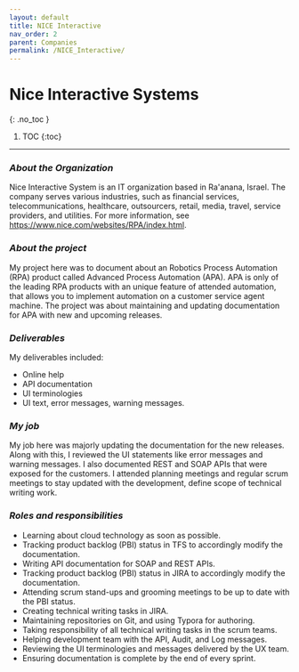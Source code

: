 ```yaml
---
layout: default
title: NICE Interactive
nav_order: 2
parent: Companies
permalink: /NICE_Interactive/
---
```

# Nice Interactive Systems
{: .no_toc }
1. TOC
  {:toc}
---
### ***About the Organization***

Nice Interactive System is an IT organization based in Ra'anana, Israel. The company serves various industries, such as financial services, telecommunications, healthcare, outsourcers, retail, media, travel, service providers, and utilities. For more information, see https://www.nice.com/websites/RPA/index.html.

### ***About the project***

My project here was to document about an Robotics Process Automation (RPA) product called Advanced Process Automation (APA). APA is only of the leading RPA products with an unique feature of attended automation, that allows you to implement automation on a customer service agent machine. The project was about maintaining and updating documentation for APA with new and upcoming releases. 

### ***Deliverables***

My deliverables included:

- Online help
- API documentation
- UI terminologies
- UI text, error messages, warning messages.

### ***My job***

My job here was majorly updating the documentation for the new releases. Along with this, I reviewed the UI statements like error messages and warning messages. I also documented REST and SOAP APIs that were exposed for the customers. I attended planning meetings and regular scrum meetings to stay updated with the development, define scope of technical writing work. 

### ***Roles and responsibilities***

- Learning about cloud technology as soon as possible.
- Tracking product backlog (PBI) status in TFS to accordingly modify the documentation.
- Writing API documentation for SOAP and REST APIs.
- Tracking product backlog (PBI) status in JIRA to accordingly modify the documentation.
- Attending scrum stand-ups and grooming meetings to be up to date with the PBI status.
- Creating technical writing tasks in JIRA.
- Maintaining repositories on Git, and using Typora for authoring.
- Taking responsibility of all technical writing tasks in the scrum teams.
- Helping development team with the API, Audit, and Log messages.
- Reviewing the UI terminologies and messages delivered by the UX team.
- Ensuring documentation is complete by the end of every sprint.

